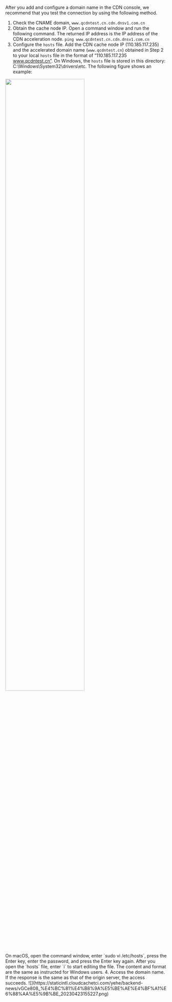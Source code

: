 
After you add and configure a domain name in the CDN console, we recommend that you test the connection by using the following method. 
1. Check the CNAME domain, `www.qcdntest.cn.cdn.dnsv1.com.cn`
2. Obtain the cache node IP.
Open a command window and run the following command. The returned IP address is the IP address of the CDN acceleration node.
`ping www.qcdntest.cn.cdn.dnsv1.com.cn`
3.	Configure the `hosts` file.
Add the CDN cache node IP (110.185.117.235) and the accelerated domain name (`www.qcdntest.cn`) obtained in Step 2 to your local `hosts` file in the format of “110.185.117.235 www.qcdntest.cn”.
On Windows, the `hosts` file is stored in this directory: C:\Windows\System32\drivers\etc\. The following figure shows an example:
<img src="https://staticintl.cloudcachetci.com/yehe/backend-news/yucz712_%E4%BC%81%E4%B8%9A%E5%BE%AE%E4%BF%A1%E6%88%AA%E5%9B%BE_20230423155305.png" width="70%">
<br>
On macOS, open the command window, enter `sudo vi /etc/hosts`, press the Enter key, enter the password, and press the Enter key again. After you open the `hosts` file, enter `i` to start editing the file. The content and format are the same as instructed for Windows users.
4. Access the domain name. If the response is the same as that of the origin server, the access succeeds.
![](https://staticintl.cloudcachetci.com/yehe/backend-news/vGCe808_%E4%BC%81%E4%B8%9A%E5%BE%AE%E4%BF%A1%E6%88%AA%E5%9B%BE_20230423155227.png)

